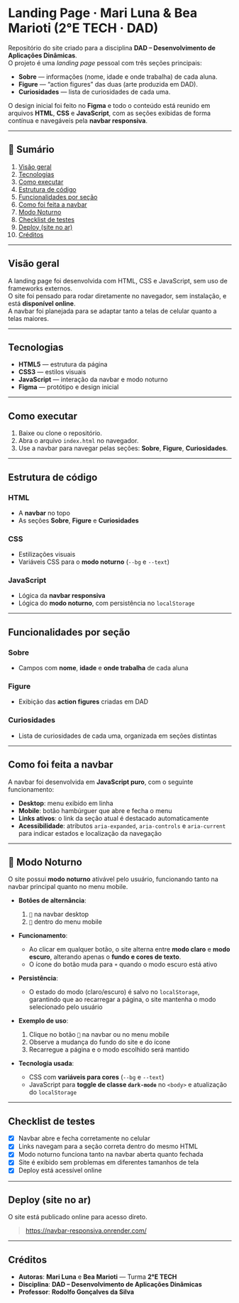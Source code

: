 # Landing Page · Mari Luna & Bea Marioti (2°E TECH · DAD)

Repositório do site criado para a disciplina **DAD – Desenvolvimento de Aplicações Dinâmicas**.  
O projeto é uma _landing page_ pessoal com três seções principais:

- **Sobre** — informações (nome, idade e onde trabalha) de cada aluna.  
- **Figure** — “action figures” das duas (arte produzida em DAD).  
- **Curiosidades** — lista de curiosidades de cada uma.  

O design inicial foi feito no **Figma** e todo o conteúdo está reunido em arquivos **HTML**, **CSS** e **JavaScript**, com as seções exibidas de forma contínua e navegáveis pela **navbar responsiva**.

---

## 🧭 Sumário

1. [Visão geral](#visão-geral)  
2. [Tecnologias](#tecnologias)  
3. [Como executar](#como-executar)  
4. [Estrutura de código](#estrutura-de-código)  
5. [Funcionalidades por seção](#funcionalidades-por-seção)  
6. [Como foi feita a navbar](#como-foi-feita-a-navbar)  
7. [Modo Noturno](#modo-noturno)  
8. [Checklist de testes](#checklist-de-testes)  
9. [Deploy (site no ar)](#deploy-site-no-ar)  
10. [Créditos](#créditos)  

---

## Visão geral

A landing page foi desenvolvida com HTML, CSS e JavaScript, sem uso de frameworks externos.  
O site foi pensado para rodar diretamente no navegador, sem instalação, e está **disponível online**.  
A navbar foi planejada para se adaptar tanto a telas de celular quanto a telas maiores.  

---

## Tecnologias

- **HTML5** — estrutura da página  
- **CSS3** — estilos visuais  
- **JavaScript** — interação da navbar e modo noturno  
- **Figma** — protótipo e design inicial  

---

## Como executar

1. Baixe ou clone o repositório.  
2. Abra o arquivo `index.html` no navegador.  
3. Use a navbar para navegar pelas seções: **Sobre**, **Figure**, **Curiosidades**.  

---

## Estrutura de código

### HTML

- A **navbar** no topo  
- As seções **Sobre**, **Figure** e **Curiosidades**  

### CSS

- Estilizações visuais  
- Variáveis CSS para o **modo noturno** (`--bg` e `--text`)  

### JavaScript

- Lógica da **navbar responsiva**  
- Lógica do **modo noturno**, com persistência no `localStorage`  

---

## Funcionalidades por seção

### Sobre
- Campos com **nome**, **idade** e **onde trabalha** de cada aluna  

### Figure
- Exibição das **action figures** criadas em DAD  

### Curiosidades
- Lista de curiosidades de cada uma, organizada em seções distintas  

---

## Como foi feita a navbar

A navbar foi desenvolvida em **JavaScript puro**, com o seguinte funcionamento:

- **Desktop**: menu exibido em linha  
- **Mobile**: botão hambúrguer que abre e fecha o menu  
- **Links ativos**: o link da seção atual é destacado automaticamente  
- **Acessibilidade**: atributos `aria-expanded`, `aria-controls` e `aria-current` para indicar estados e localização da navegação  

---

## 🌙 Modo Noturno

O site possui **modo noturno** ativável pelo usuário, funcionando tanto na navbar principal quanto no menu mobile.

- **Botões de alternância**:  
  1. `🌙` na navbar desktop  
  2. `🌙` dentro do menu mobile  

- **Funcionamento**:  
  - Ao clicar em qualquer botão, o site alterna entre **modo claro** e **modo escuro**, alterando apenas o **fundo e cores de texto**.  
  - O ícone do botão muda para `☀️` quando o modo escuro está ativo  

- **Persistência**:  
  - O estado do modo (claro/escuro) é salvo no `localStorage`, garantindo que ao recarregar a página, o site mantenha o modo selecionado pelo usuário  

- **Exemplo de uso**:  
  1. Clique no botão `🌙` na navbar ou no menu mobile  
  2. Observe a mudança do fundo do site e do ícone  
  3. Recarregue a página e o modo escolhido será mantido  

- **Tecnologia usada**:  
  - CSS com **variáveis para cores** (`--bg` e `--text`)  
  - JavaScript para **toggle de classe `dark-mode`** no `<body>` e atualização do `localStorage`  

---

## Checklist de testes

- [X] Navbar abre e fecha corretamente no celular  
- [X] Links navegam para a seção correta dentro do mesmo HTML  
- [X] Modo noturno funciona tanto na navbar aberta quanto fechada  
- [X] Site é exibido sem problemas em diferentes tamanhos de tela  
- [X] Deploy está acessível online  

---

## Deploy (site no ar)

O site está publicado online para acesso direto.  
> https://navbar-responsiva.onrender.com/ 

---

## Créditos

- **Autoras**: **Mari Luna** e **Bea Marioti** — Turma **2°E TECH**  
- **Disciplina**: **DAD – Desenvolvimento de Aplicações Dinâmicas**  
- **Professor**: **Rodolfo Gonçalves da Silva**
